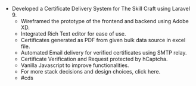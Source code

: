 - Developed a Certificate Delivery System for The Skill Craft using Laravel 9.
	- Wireframed the prototype of the frontend and backend using Adobe XD.
	- Integrated Rich Text editor for ease of use.
	- Certificates generated as PDF from given bulk data source in excel file.
	- Automated Email delivery for verified certificates using SMTP relay.
	- Certificate Verification and Request protected by hCaptcha.
	- Vanilla Javascript to improve functionalities.
	- For more stack decisions and design choices, click here.
	- #cds